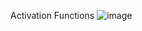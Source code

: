 Activation Functions
![image](https://user-images.githubusercontent.com/52382282/170826912-5eadfc14-85c2-4db6-b220-6fcd6d9ad67b.png)
